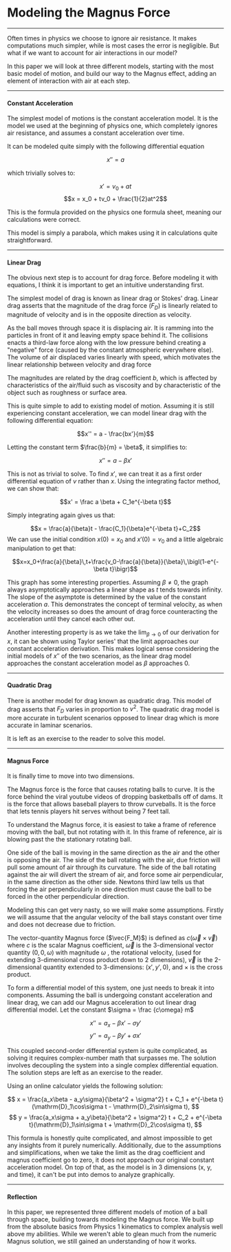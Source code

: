 # Modeling the Magnus Force

---

Often times in physics we choose to ignore air resistance. It makes computations much simpler, while is most cases the error is negligible. But what if we want to account for air interactions in our model? 

In this paper we will look at three different models, starting with the most basic model of motion, and build our way to the Magnus effect, adding an element of interaction with air at each step.


---
#### Constant Acceleration

The simplest model of motions is the constant acceleration model. It is the model we used at the beginning of physics one, which completely ignores air resistance, and assumes a constant acceleration over time.

It can be modeled quite simply with the following differential equation

$$x'' = a$$

which trivially solves to:

$$x' = v_0 + at$$
$$x = x_0 + tv_0 + \frac{1}{2}at^2$$

This is the formula provided on the physics one formula sheet, meaning our calculations were correct. 

This model is simply a parabola, which makes using it in calculations quite straightforward. 

---
#### Linear Drag

The obvious next step is to account for drag force. Before modeling it with equations, I think it is important to get an intuitive understanding first.

The simplest model of drag is known as linear drag or Stokes' drag. Linear drag asserts that the magnitude of the drag force ($F_D$) is linearly related to magnitude of velocity and is in the opposite direction as velocity.

As the ball moves through space it is displacing air. It is ramming into the particles in front of it and leaving empty space behind it. The collisions enacts a third-law force along with the low pressure behind creating a "negative" force (caused by the constant atmospheric everywhere else). The volume of air displaced varies linearly with speed, which motivates the linear relationship between velocity and drag force

The magnitudes are related by the drag coefficient $b$, which is affected by characteristics of the air/fluid such as viscosity and by characteristic of the object such as roughness or surface area.

This is quite simple to add to existing model of motion. Assuming it is still experiencing constant acceleration, we can model linear drag with the following differential equation:

$$x'' = a - \frac{bx'}{m}$$

Letting the constant term $\frac{b}{m} = \beta$, it simplifies to:

$$x'' = a - \beta x'$$

This is not as trivial to solve. To find $x'$, we can treat it as a first order differential equation of $v$ rather than $x$. Using the integrating factor method, we can show that:

$$x' = \frac a \beta + C_1e^{-\beta t}$$

Simply integrating again gives us that:

$$x = \frac{a}{\beta}t - \frac{C_1}{\beta}e^{-\beta t}+C_2$$
We can use the initial condition $x(0) = x_0$ and $x'(0) = v_0$ and a little algebraic manipulation to get that:

$$x=x_0+\frac{a}{\beta}\,t+\frac{v_0-\frac{a}{\beta}}{\beta}\,\bigl(1-e^{-\beta t}\bigr)$$

This graph has some interesting properties. Assuming $\beta\ne 0$, the graph always asymptotically approaches a linear shape as $t$ tends towards infinity. The slope of the asymptote is determined by the value of the constant acceleration $a$. This demonstrates the concept of terminal velocity, as when the velocity increases so does the amount of drag force counteracting the acceleration until they cancel each other out.

Another interesting property is as we take the $\lim_{\beta \rightarrow 0}$ of our derivation for $x$, it can be shown using Taylor series' that the limit approaches our constant acceleration derivation. This makes logical sense considering the initial models of $x''$ of the two scenarios, as the linear drag model approaches the constant acceleration model as $\beta$ approaches $0$.

---
#### Quadratic Drag

There is another model for drag known as quadratic drag.  This model of drag asserts that $F_D$ varies in proportion to $v^2$. The quadratic drag model is more accurate in turbulent scenarios opposed to linear drag which is more accurate in laminar scenarios.

It is left as an exercise to the reader to solve this model.

---
#### Magnus Force

It is finally time to move into two dimensions. 

The Magnus force is the force that causes rotating balls to curve. It is the force behind the viral youtube videos of dropping basketballs off of dams. It is the force that allows baseball players to throw curveballs. It is the force that lets tennis players hit serves without being 7 feet tall.

To understand the Magnus force, it is easiest to take a frame of reference moving with the ball, but not rotating with it. In this frame of reference, air is blowing past the the stationary rotating ball.

One side of the ball is moving in the same direction as the air and the other is opposing the air. The side of the ball rotating with the air, due friction will pull some amount of air through its curvature. The side of the ball rotating against the air will divert the stream of air, and force some air perpendicular, in the same direction as the other side. Newtons third law tells us that forcing the air perpendicularly in one direction must cause the ball to be forced in the other perpendicular direction.

Modeling this can get very nasty, so we will make some assumptions. Firstly we will assume that the angular velocity of the ball stays constant over time and does not decrease due to friction.

The vector-quantity Magnus force ($\vec{F_M}$) is defined as $c (\vec{\omega} \times \vec{v})$ where $c$ is the scalar Magnus coefficient, $\vec{\omega}$ is the 3-dimensional vector quantity $(0, 0, \omega)$ with magnitude $\omega$ , the rotational velocity, (used for extending 3-dimensional cross product down to 2 dimensions), $\vec{v}$ is the 2-dimensional quantity extended to 3-dimensions: $(x', y', 0)$, and $\times$ is the cross product.

To form a differential model of this system, one just needs to break it into components. Assuming the ball is undergoing constant acceleration and linear drag, we can add our Magnus acceleration to out linear drag differential model. Let the constant $\sigma = \frac {c\omega} m$ 

$$x'' = a_x - \beta x' - \sigma y'$$
$$y'' = a_y - \beta y' + \sigma x'$$

This coupled second-order differential system is quite complicated, as solving it requires complex-number math that surpasses me. The solution involves decoupling the system into a single complex differential equation. The solution steps are left as an exercise to the reader. 

Using an online calculator yields the following solution:

$$
x = \frac{a_x\beta - a_y\sigma}{\beta^2 + \sigma^2} t + C_1 + e^{-\beta t}(\mathrm{D}_1\cos\sigma t - \mathrm{D}_2\sin\sigma t),
$$
$$
y = \frac{a_x\sigma + a_y\beta}{\beta^2 + \sigma^2} t + C_2 + e^{-\beta t}(\mathrm{D}_1\sin\sigma t + \mathrm{D}_2\cos\sigma t),
$$

This formula is honestly quite complicated, and almost impossible to get any insights from it purely numerically. Additionally, due to the assumptions and simplifications, when we take the limit as the drag coefficient and magnus coefficient go to zero, it does not approach our original constant acceleration model. On top of that, as the model is in 3 dimensions (x, y, and time), it can't be put into demos to analyze graphically.

---
#### Reflection

In this paper, we represented three different models of motion of a ball through space, building towards modeling the Magnus force. We built up from the absolute basics from Physics 1 kinematics to complex analysis well above my abilities. While we weren't able to glean much from the numeric Magnus solution, we still gained an understanding of how it works.
